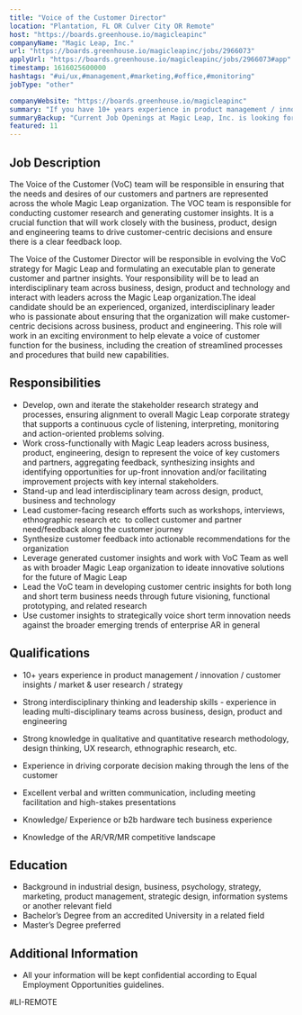 ```yaml
---
title: "Voice of the Customer Director"
location: "Plantation, FL OR Culver City OR Remote"
host: "https://boards.greenhouse.io/magicleapinc"
companyName: "Magic Leap, Inc."
url: "https://boards.greenhouse.io/magicleapinc/jobs/2966073"
applyUrl: "https://boards.greenhouse.io/magicleapinc/jobs/2966073#app"
timestamp: 1616025600000
hashtags: "#ui/ux,#management,#marketing,#office,#monitoring"
jobType: "other"

companyWebsite: "https://boards.greenhouse.io/magicleapinc"
summary: "If you have 10+ years experience in product management / innovation / customer insights / market & user research / strategy , Magic Leap has a job opening for a Voice of the Customer Director"
summaryBackup: "Current Job Openings at Magic Leap, Inc. is looking for a director that has experience in: #ui/ux, #management, #marketing."
featured: 11
---
```


## Job Description

The Voice of the Customer (VoC) team will be responsible in ensuring that the needs and desires of our customers and partners are represented across the whole Magic Leap organization. The VOC team is responsible for conducting customer research and generating customer insights. It is a crucial function that will work closely with the business, product, design and engineering teams to drive customer-centric decisions and ensure there is a clear feedback loop.

The Voice of the Customer Director will be responsible in evolving the VoC strategy for Magic Leap and formulating an executable plan to generate customer and partner insights. Your responsibility will be to lead an interdisciplinary team across business, design, product and technology and interact with leaders across the Magic Leap organization.The ideal candidate should be an experienced, organized, interdisciplinary leader who is passionate about ensuring that the organization will make customer-centric decisions across business, product and engineering. This role will work in an exciting environment to help elevate a voice of customer function for the business, including the creation of streamlined processes and procedures that build new capabilities.

## Responsibilities

*   Develop, own and iterate the stakeholder research strategy and processes, ensuring alignment to overall Magic Leap corporate strategy that supports a continuous cycle of listening, interpreting, monitoring and action-oriented problems solving.
*   Work cross-functionally with Magic Leap leaders across business, product, engineering, design to represent the voice of key customers and partners, aggregating feedback, synthesizing insights and identifying opportunities for up-front innovation and/or facilitating improvement projects with key internal stakeholders.
*   Stand-up and lead interdisciplinary team across design, product, business and technology
*   Lead customer-facing research efforts such as workshops, interviews, ethnographic research etc  to collect customer and partner need/feedback along the customer journey
*   Synthesize customer feedback into actionable recommendations for the organization
*   Leverage generated customer insights and work with VoC Team as well as with broader Magic Leap organization to ideate innovative solutions for the future of Magic Leap 
*   Lead the VoC team in developing customer centric insights for both long and short term business needs through future visioning, functional prototyping, and related research
*   Use customer insights to strategically voice short term innovation needs against the broader emerging trends of enterprise AR in general

## Qualifications

*   10+ years experience in product management / innovation / customer insights / market & user research / strategy 
*   Strong interdisciplinary thinking and leadership skills - experience in leading multi-disciplinary teams across business, design, product and engineering 
*   Strong knowledge in qualitative and quantitative research methodology, design thinking, UX research, ethnographic research, etc. 
*   Experience in driving corporate decision making through the lens of the customer

*   Excellent verbal and written communication, including meeting facilitation and high-stakes presentations

*   Knowledge/ Experience or b2b hardware tech business experience
*   Knowledge of the AR/VR/MR competitive landscape

## Education

*   Background in industrial design, business, psychology, strategy, marketing, product management, strategic design, information systems or another relevant field
*   Bachelor’s Degree from an accredited University in a related field
*   Master’s Degree preferred

## Additional Information

*   All your information will be kept confidential according to Equal Employment Opportunities guidelines.

#LI-REMOTE
